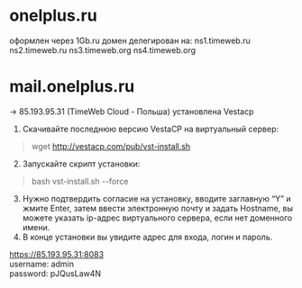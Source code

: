 # onelplus.ru
оформлен через 1Gb.ru
домен делегирован на:
ns1.timeweb.ru 
ns2.timeweb.ru 
ns3.timeweb.org 
ns4.timeweb.org

# mail.onelplus.ru
-> 85.193.95.31 (TimeWeb Cloud - Польша)
установлена Vestacp

  1) Скачивайте последнюю версию VestaCP на виртуальный сервер:
  >wget http://vestacp.com/pub/vst-install.sh
  2) Запускайте скрипт установки:
  >bash vst-install.sh --force
  3) Нужно подтвердить согласие на установку, вводите заглавную “Y” и жмите Enter, затем
  ввести электронную почту и задать Hostname, вы можете указать ip-адрес виртуального сервера, если нет доменного имени.
  4) В конце установки вы увидите адрес для входа, логин и пароль.


https://85.193.95.31:8083<br/>
username: admin<br/>
password: pJQusLaw4N<br/>

